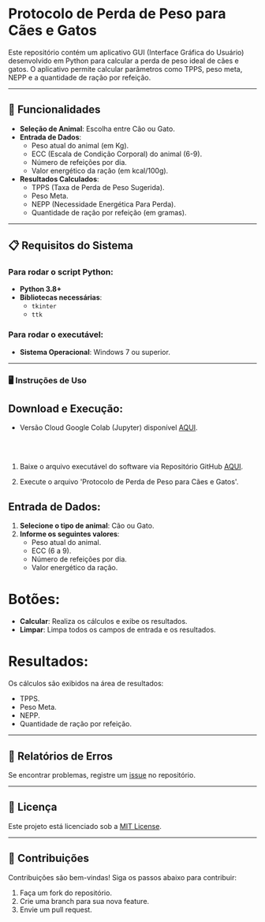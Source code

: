 # Protocolo de Perda de Peso para Cães e Gatos

Este repositório contém um aplicativo GUI (Interface Gráfica do Usuário) desenvolvido em Python para calcular a perda de peso ideal de cães e gatos. O aplicativo permite calcular parâmetros como TPPS, peso meta, NEPP e a quantidade de ração por refeição.

---

## 📝 Funcionalidades

- **Seleção de Animal**: Escolha entre Cão ou Gato.
- **Entrada de Dados**:
  - Peso atual do animal (em Kg).
  - ECC (Escala de Condição Corporal) do animal (6-9).
  - Número de refeições por dia.
  - Valor energético da ração (em kcal/100g).
- **Resultados Calculados**:
  - TPPS (Taxa de Perda de Peso Sugerida).
  - Peso Meta.
  - NEPP (Necessidade Energética Para Perda).
  - Quantidade de ração por refeição (em gramas).

---

## 📋 Requisitos do Sistema

### Para rodar o script Python:
- **Python 3.8+**
- **Bibliotecas necessárias**:
  - `tkinter`
  - `ttk`

### Para rodar o executável:
- **Sistema Operacional**: Windows 7 ou superior.

---
### 🖥️ Instruções de Uso
## Download e Execução:
 - Versão Cloud Google Colab (Jupyter) disponível [AQUI](https://colab.research.google.com/gist/LeoMSgit/9efde259f04f1f7aef39941240d48022/gerador-qr-code-customiz-vel.ipynb).

   <br />
   <br />


1. Baixe o arquivo executável do software via Repositório GitHub [AQUI](https://github.com/LeoMSgit/Protocolo-de-Perda-de-Peso-para-Caes-e-Gatos/releases/tag/V1).

2. Execute o arquivo 'Protocolo de Perda de Peso para Cães e Gatos'.

## Entrada de Dados:
1. **Selecione o tipo de animal**: Cão ou Gato.
2. **Informe os seguintes valores**:
   - Peso atual do animal.
   - ECC (6 a 9).
   - Número de refeições por dia.
   - Valor energético da ração.

# Botões:
- **Calcular**: Realiza os cálculos e exibe os resultados.
- **Limpar**: Limpa todos os campos de entrada e os resultados.

# Resultados:
Os cálculos são exibidos na área de resultados:
- TPPS.
- Peso Meta.
- NEPP.
- Quantidade de ração por refeição.

---

## 🐛 Relatórios de Erros

Se encontrar problemas, registre um [issue](https://github.com/usuario/protocolo-perda-peso/issues) no repositório.

---

## 📄 Licença

Este projeto está licenciado sob a [MIT License](LICENSE).

---

## 🤝 Contribuições

Contribuições são bem-vindas! Siga os passos abaixo para contribuir:
1. Faça um fork do repositório.
2. Crie uma branch para sua nova feature.
3. Envie um pull request.
